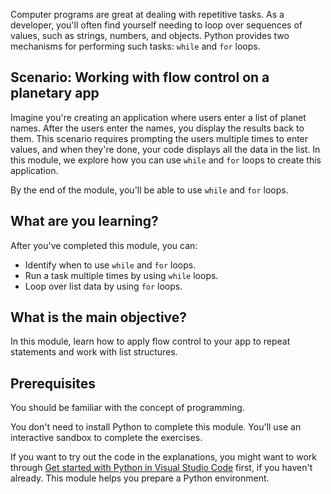 Computer programs are great at dealing with repetitive tasks. As a developer, you'll often find yourself needing to loop over sequences of values, such as strings, numbers, and objects. Python provides two mechanisms for performing such tasks: `while` and `for` loops.

## Scenario: Working with flow control on a planetary app

Imagine you're creating an application where users enter a list of planet names. After the users enter the names, you display the results back to them. This scenario requires prompting the users multiple times to enter values, and when they're done, your code displays all the data in the list. In this module, we explore how you can use `while` and `for` loops to create this application.

By the end of the module, you'll be able to use `while` and `for` loops.

## What are you learning?

After you've completed this module, you can:

- Identify when to use `while` and `for` loops.
- Run a task multiple times by using `while` loops.  
- Loop over list data by using `for` loops.

## What is the main objective?

In this module, learn how to apply flow control to your app to repeat statements and work with list structures.

## Prerequisites

You should be familiar with the concept of programming.

You don't need to install Python to complete this module. You'll use an interactive sandbox to complete the exercises.

If you want to try out the code in the explanations, you might want to work through [Get started with Python in Visual Studio Code](/training/modules/python-install-vscode?azure-portal=true) first, if you haven't already. This module helps you prepare a Python environment.